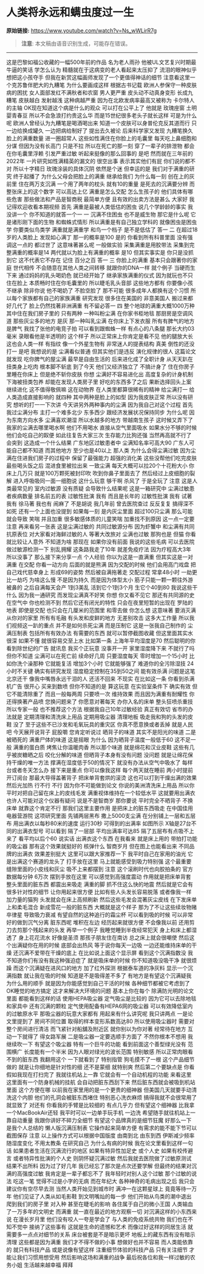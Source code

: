 # 人类将永远和螨虫度过一生

**原始链接:** <https://www.youtube.com/watch?v=Ns_wWLirR7g>

> **注意**: 本文稿由语音识别生成，可能存在错误。

---

这是巴黎如福公收藏的一幅500年前的作品
名为老人雨孙
他被UL文艺复兴时期最牛逼的笑话
学怎么认为
精髓就在于这病变的老人看起来太压抑了
流泪的眼神似乎想把这小孩夺手
但我在新赏这幅画师发现了一个更值得神话的细节
注意看这里一个克苏鲁伴肥大的九糟笔
为什么要画成这样
根据古书记载
欧洲人参保守一种皮肤病的困扰
女人面部发红不满秋者和农窗
男人更严重
皮头动不动真身变形
长成九糟笔
皮肤越白
发射越浅
这种病越严重
因为在北欧发病率最高又被称为
卡尔特人的主轴
OK现在知道这个病是什么的观众
可以打在公平上了
他就是
玫瑰座窗
土明婴青春豆
所以不会急浪打约贵这么华
而是15世纪很多老头子就长这样
可是为什么呢
欧洲人曾经认为九糟笔是喝酒喝出来
知道一个皮肤可以身普伦克反其道而行
只一边给换成罐久
一边把病给制好了
提出去久被论
后来科学家又发现
九糟笔换久脸上的满重数量
进一圈超常人
这些如性满住在你脸上的毛囊里
每天吃上鼻细胞和分谋
但因为没有长高门
只是不拉
所以在死亡的那一刻
穿了一辈子的排泄物
都会在你毛囊里浮赖
引发严重过敏
听起来挺像的那么回事的
是吧
然而就在三年前的2022年
一片研究如性满精英的漏文的
很空出事
表示其实他们有屁
你们说的都不对
所以十字精日
玫瑰涂装的具体沉阴
依然是个迷
但幸运的是
我们对于满重的研究
终于起播了
为什么父母会把脸上的满重
继承给我们
为什么每一刻
创在上的灰前里
住在两万支沉满
一个用了两年的枕头
就有10的重量
是死去的沉满要分辨
而整张床上的这个数字
可以高达上亿
满重是怎么交配
怎么生孩子的
他们具体有哪些危害
那些做法和产品是智商税
最简单方便
且有效的出卖方法是甚么
大家好
我记得欢迎收看本期视频
首先
满重是最被人类低估的困虫
说几个学龄龄的事实
我没讲一个
你不知道的就答一个一
一
沉满不住困虫
也不是威生物
那它是什么呢
它是诸形刚下面的生物
和蜘蛛式情形
所以满重是有自己独立学科的
就像困虫是困虫学
你要类似鸟类学
满重就是满重学
和鸟一个档子
是不是低估了
答一
二
在超过18岁的人类脸上
发现如心满丁
那一的概率是100
是的
你看到所有科普里面
没有强调这一点的
都过世了
这意味著甚么呢
一般做实验
采集满重是用胶带法
采集到完整满重的概率是14
两代就以为脸上有满重的概率
是10
但其实事实是
你只是没抓到它
这不代表它不存在
记住
百分之百
答一
三
你脸上的满重
基本只会跟著你的家庭
世代相传
不会随意在其他人类之间转移
就跟你的DNA一样
就个例子
当硬而生下来
通过妈妈的乳头喝奶色
就已经开始了
继承家族满重的仪式
因为就玩也不只住在脸上
本质畅时住在你毛囊里的
所以睫毛乳头音部
这些地方都有
你要像小孩不继承
除非你说
他不喝奶了
不脸空脸了
那不可能
很多成年人都换有这个习惯
所以每个家族都有自己的家族满重
研究发现
很多住在美国的
非意美国人
搬过来都好几代了
脸上仍然找著非洲满重
有不留必答一
四
整个地球的满重大概1000万种
其中住在我们房子里的
只有两种
一种叫粉尘满
在你家书柜地毯
那厨房是空调风道
那些灰尘多的地方
是灰
那一种叫乳尘满
在你床上下发衣服
所有有脾气的地方
是脾气
我找了张他的电竞子拍
可以看到跟蜘蛛一样
有点心的八条腿
那长大约03毫米
录眼看他是半透明的
这个样子
所以正常床上你肯定是看不见
他的腿放大长
这也会人类一样
有指纹
像一个外星生物有
非常迷人的提表结构
真美
倒性的还没打一
是吧
我想说的是
尘满看似普通
但其实他们是违反
演化规律的很人
这篇论文就发现
吃你脾气的屋尘满
最早是自由生活的
后来进化成了全职计身
从天天趴在扭类身上吃肉
根本脚不斩底
到了今天
他们又经济独立了
不搞计身了
住在你房子里睡在你床上
但是绝不斩你皮肤
你想
尘满好不容易进化出
高度复杂的计身机制
下海被扭类包养
却能在发现人类房子里
好吃的东西多了之后
果断选择回头上案
继续进化
这不值得敬佩嘛
这在动物界
在人类里都算很稀有的精神
给尘满打一
给人类造成直接影响的
就四种
其中两种是脸上的如型
因为我皮肤正常
所以没有研究
想听的打一一下次讲
今天讲另外两种事内的尘满
因为我自己对这个过程
首先我过尘满分布
主打一个难多北少
东多西少
跟经济发展状况保持同步
为什么呢
因为东南方向水多
尘满喜欢潮湿
所以水越多的地方
带越南生孩子
这时候又弄下了
我家的尘满去哪里喝水啊
他们不用喝水
直接从空气里面吸水
如果水分不够的时候
他们会吃自己的臤便
如此往复告大家三次
生存能力比狗还强
当然再高就不行了
会突到
这造成一个什么结果
广东地区过敏患者中
尘满知名率可高大90
广东人可能自己都不知道
而其他地方
至少也是40以上
那人类
为什么会得尘满过敏
因为尘满在住进我们房子的过程中
保留了最强能力
超强的消化美
这些没帮他们吃完皮肤
最些喝头饭之后
混进食里被拉出来
一致尘满
每天大概可以拉20个十花粉大小
你床上几万只
就是100万颗死被封印吹
吹到你鼻子里面去了
然后经过上皮细胞的裂解
进入呼吸吸同一面一细胞说
这什么玩意
够干啊
杀风了
于是全玩了
注意
这是人类最常见的
室内过敏源
没有质疑
会导致什么结果呢
这是一箱研究中
尘满过敏患者疾病数量
排名前五的表
过敏性批演
我有
而且是长年的
过敏性批演
我有
试著
我有
徐马著
我也有
闹麻了
不是胡说
我几年前
曾去医院查过
反反复复
搞得深不如死
还有一个上面也没提到
如果每一刻
是内灰尘里面
超过100只尘满
那么可能就会导致
笑喘
并且加重
很多敏感体质的儿童笑喘
加重找不到原因
这一点一定要注意
再来看另一张表
这是尘满过敏的
共同过敏源分布
因为虾蟹中
和尘满有共同抗原表位
对大家看对海鲜过敏的人
等著大改旅对
尘满也过敏
那狗也是
但猫
你看就比较让人意外
不知道为啥
那现在
如果你没有前面
我说的这些毛病
可以去医院做过敏源检测一下
别乱拥耀
这条路我走了10年
就差免疫疗法
因为疗程高大3年
所以没事了
那么接下来分享一点
个人经验
你以为这是一直满重
但其实这是一对满重
在交配
你看一动方向
后面的就是熊满
因为交配的时候
他们会用高门戏盘
把自己戏代慈幸身上
形成69的姿势
然后被自满拖著走
交配过程
常拿48小时
一劫更比一劫巧
为啥这么慢
不是因为持久
而是因为体型太小
筋子只能一颗一颗往外游
被鼻的
之后自满每天会产
1到3美乱
活到它个1到3个月
生它个40到80
我说这些干什么
因为我一通研究
而发现尘满真不好笑
你想
你又看不见它
那还有共同源的史
在空气中
你也检测不到
然后它还有闭光的特性
只会在夜里短暂的出现在
罗陆的地表
即使是交配
也只会在几厘米的范围里
和零去做
你怎么想
这意味著
要消灭满从你对的家里
所有有毛融
有头发和皮鲜的地方
无差别攻击
这多大工作量
所以我们视频这一趴的重点
并不是如何杀死尘满
而是压制它
这是一张我自己制作的
尘满压制表
包括所有有效办法
有需要的东西
就可以暂停截图收藏
但这里面其实水很深
如果不懂
就很容易交至上水
比如第一条
上海年平均湿度是70
然后聪明的你
看到除世纪的广告
就讯息
我买个正玩意
没事开一开
家里湿度降下来
不就行了吗
但你不知道
尘满可以在死亡前
续命好几周
只要湿度每天
零时增加一个15小时
比如你洗个澡那种
它就能复活
增加3个小时
它就能够强了
难道你的全污除湿技
24小时不关键
确实有研究发现
湿度稳定控制在35到50之间
能有效杀满
问题是这笔北京还干
像我中嘴唇永远干泪的人
还活不回来
不现实
在比如这一条
你看到杀满机广告
很开心
买来到数喷
但你不知道的是
算这玩意
在实验室条件下
确实有效
但它不能清除重了
而且一般每两周
只要喷一次
维持效果
而且因为满重有耐耀性
你还得换著产品喷
您换问题来了
你愿意对著每天
办你入名的床单
整头狂喷杀重技
所以专家一般
也不推荐这个方法
根据我自己10年过敏经验
真正有效切
省市的办法就是
定期清理和清洗床上用品
定期用吸尘器
清理地板
吸走我和狗的头发的皮鞋
没了
至于这些不已沙发和毛氧玩具的重灾区
你真不愿意换或者丢掉
就是人民吧
今天展开说背子
屁股嚼
您肯定听说过
晒背子的味道
其实不是阳光的味道
二是被晒死的
满重尸体的味道
这是摇眼
为什么
因为晒背子温度一般低于60
这不足一般
满重的蛋白质
烤焦让你温暖肉香
所以那个味道
就是绵花和汉业皮鞋
这些有几乎被炭糖晒之后
咬化分解的味道
但晒背子本身有没有问题
没问题
就是让绵花保持干燥的唯一方法
撑满在湿度低于50的情况下
就没有办法从空气中吸水了
每样台或者冬天怎么办
接下来是重点
你可以像我这样
每个两天就在睡前
两小时提前开订阅台
那最大导得盖著背子
把床单背套烘的滚烫
这也可以打到干燥出满的效果
然后光加热
行不行
不行
因为你不可能做到论文
你说的美洲清洗床上用品
所以你平时对把自己留在床上的皮线毛发
满重视体维持在一个较低水平
这就要用出满衣
也许人可能对这个仪器有疑问
说是不是智商岁
那你要说
平时完全不晒背子
不换床单
就靠这个肯定不行
那我们这里主要作用
是把床上的脏东西吸走
在中国佳用电器营游院
这项研究里面
先铺两层黑布
撒上5000支尘满
在分别铺上一层和五层布
用出满衣以每秒80米的速度
运行30秒
可得到的出满率
如图所示
X轴是27台不同的出满衣型号
可以看到
隔了一层部
平均出满率可达85
隔了五层布有点吸不上来了
看平均以后个60
说实话
出满衣这个东西
在我看来
就是床上用的
带拍打功能的吸尘器
那有这个效果就挺好的
核弹什么
智商岁月
但在图上也能看出来
不同品牌的出满衣
效果差别挺大
这里可以跟大家推荐一下
我平时自己在家用的油光
它是出满这个赛道的龙头了
打手放在这里
马上就能感受到吸力特别强
这个最重要
缝隙里面的小皮线和灰尘
吸不上来都摆到
注意
这个滚刷时代也向胶拍条的
官方数据每分钟
6万次
摆到手放在这里
可以感觉到高强度震动
作用就是把床单背套
整头里面的脏东西
都震出来吸走
满重的脚
抓不住这么快的地震
然后就是它会有很多针对性的细节
让你用起来很方便
比如有些人头发长容易脱落
或者像我一样
加力量的猫狗
头发就会在床上高频刷新
然后这些毛发会混著灰尘皮线
在下发床单上和柔毛混合
新成雪花一般的脏东西
大概就是这个样子
那为了不让这些续妆物赌卒律星
导致吸力衰减
有望自然的这种追行的霜尘杯
可以看到吸的时候
可以非常好的做到沉气分离
脏东西呢
堆积在左边
经历起来就很方便
不会像我以前
还用剪刀去剪那个残起来的头发
再举一个例子
我睡觉睡到半夜经常犯天
身上和床上都湿透了
身上花花流水
好像是圣须
那孩子朋友住在南访
总之床上就会很嘲使
然后这个出满疑你在用的时候
底部会出热风
等于说你每天一边吸
一边还能维持床单的干燥
还沉满不爱带在干燥的底上
在比如说上面这个显示屏
看到这个沉满指数没
我不知道你们有没有我这种强迫症了
就是吸床单的时候
你不知道吸没吸干净
就很烦躁
而这个沉满疑在进风口的地方
加了红外探测
根据泰车道的净灰料
显示一个沉满指数
就让我在吸的时候
知道是不是吸得差不多了
有地方是有望这个沉满疑我
为什么用的顺手
就是因为你能感觉到自己干活的时候
各种细节都被它考虑到了
OK睡觉的地方搞定
这才来解决大环境的问题
基本上你在每个
除满防光明的论文里面
都能看到这样的话
使用HEPA吸尘器
定气吸尘是比较的
因为它可以去除地毯和家具中
还有沉满的颗粒
定气使用配备有HEPA6网的吸尘器
可以有效降低室内的过敏原水平
那吸尘器的玩意大家都有
用起来有什么讲究呢
我只讲两点
一是论文里提到了
房间不同位置
取得的样本变形系数高达80
所以使用吸尘器时
需要对整个房间进行清洁
而飞紧针对船舖及附近区
就你别以为你对著
经常待在地方
互动一下就得了
得女路军展
二是吸尘器一定要选顺手方面了
不然你根本不想用
我继续吹一下
有望这个吸尘器
特有一个巨牛的功能
看到前面这个善型绿光没有
范围横广
长度能有一个半米
因为人眼对绿光的波长范围
特别敏感
所以正常肉眼看不到的脏东西
我翻用这个
一下就看到了
特别指管
狗毛摸不了一根
这个产品细节做的
就是让你细地是针对性的细
还不是蒙细
就特别爽
然后第二个要缺点是
你看假如我现在打扫完了
我就往机站上一靠
它就会有一个自动机程的功能
来看这里
这里面有一个防身机械的挂航
会自动把脏东西刮下来
然后脏东西就会被吸到机站里面
这个方便在哪
以前我在家里用的是一个更贵的细神器
但美国几天就要手动清洗这个内胆
他们的孔洞会被脏东西堵住
特别恶心洗衣麻烦
搞得我就不会很常用了
就显致了
对还有
你看我的手臂是比较细的
有点几乎力
但有望这个细神器
比我拿一个MacBookAir还轻
我平时可以一边单手玩手机
一边洗
希望随手就往机站上一靠自动重量
我跟你讲好不碎力全细节
有望这个品牌真的是细节狂魔
好那么一下
是我个人总结的
懒人版沉满压制表
它操作起来简单方便
有需求的能不能下节可以截图保存
注意
以上操作方式可以根据中国版度
由南到北
由东到西
伊斯减少频率随湿度变化
不用太教条
在研究自己
为什么有病的时候
我在论文里看到这样一句话
如果患者生活在沉满流行的地区
如果有特异性加足史
或个人史
如果有校传避言
或者特异性批演的个人史
则阴怀疑沉满过敏
然后我就去医院做了过敏原测试
结果不出所料
因为过了好几年
我已经忘了那次是点次还要学解
但最终的结果对沉满的高强度过敏
我肯定是一辈子都忘不了
我年轻时对别人这个过敏
那个过敏的说法
吃这一笔
觉得不过是小字的无病
而在年纪大
各种神奇的毛病出现之后
我只会建议你有空尽早去测
当然人类开始见到城市时
满冲一在这颗星球上
竟竟等待一万年
他们见证了人类从如毛影鞋
到文明嘴灿的每一步
他们开始从鸟类的潮中退出
爬到我们的房子里
对入种
甚至在睫毛的影响
各住属于自己的微小王国
人类输血了一万多年的文明史
而满重
就一直在最近的地方观察一切
对沉满这样的小东西来说
在漫长岁月里
他们没有咬人一夸是学会了
与人类的免疫系统共物
我们也在不知不觉中
接纳了这些事有
这就是生命的遗憾和艺术
而像过好这样的同居生活
就需要多一点点对细节的关系
床台被套是不是暗示更坏
地板上的藏东西有没有暗示清理
这些都是因为满重
我们才不得不做的小事
想做好也并不容易
而人类能依靠的
就只有科技产品
或是说像有望这样
注重细节体验的科技产品
只有关注细节
才能让我们习惯用想受用
然后影响这场和满重的战争
最后祝各位和我一样过敏的农务小姐
生活越来越幸福
拜拜